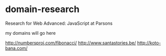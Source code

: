 # domain-research

Research for Web Advanced: JavaScript at Parsons

my domains will go here

http://numbersproj.com/fibonacci/ 
http://www.santastories.be/
http://koto-bana.com/
